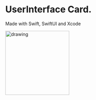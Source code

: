# UserInterface Card. 

Made with Swift, SwiftUI and Xcode

<img src="![Simulator Screenshot - iPhone 14 - 2023-09-24 at 16 36 40](https://github.com/MattSolutions/UserInterfaceCard/assets/107211461/d1c77c4f-1bff-4acc-895a-b135e02d1826)
" alt="drawing" width="200"/>
